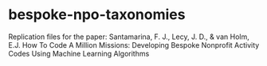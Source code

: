 # bespoke-npo-taxonomies
Replication files for the paper: Santamarina, F. J., Lecy, J. D., &amp; van Holm, E.J. How To Code A Million Missions: Developing Bespoke Nonprofit Activity Codes Using Machine Learning Algorithms
